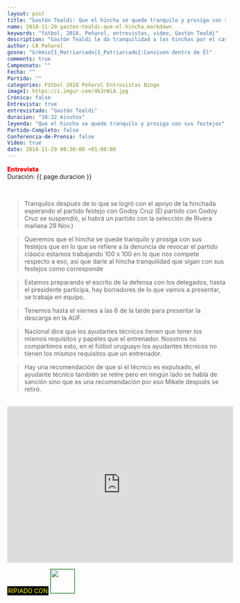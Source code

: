 ```yaml
---
layout: post
title: "Gastón Tealdi: Que el hincha se quede tranquilo y prosiga con sus festejos"
name: 2018-11-29-gaston-tealdi-que-el-hincha.markdown
keywords: "fútbol, 2018, Peñarol, entrevistas, video, Gastón Tealdi"
description: "Gastón Tealdi le da tranquilidad a los hinchas por el caso de denuncia y pedido de revocación del partido con Nacional ya que momento se habla de sanción sino una recomendación de que el ayudante acompañe al técnico en caso de expulsión"
author: CA Peñarol
gosne: "Grêmio[1_Matriarcado|1_Patriarcado]:Conviven dentro de Êl"
comments: true
Campeonato: ""
Fecha: ""
Partido: ""
categories: Fútbol 2018 Peñarol Entrevistas Bingo
image1: https://i.imgur.com/4k3rWiA.jpg
Crónica: false
Entrevista: true
entrevistado: "Gastón Tealdi"
duracion: "10:32 minutos"
leyenda: "Que el hincha se quede tranquilo y prosiga con sus festejos"
Partido-Completo: false
Conferencia-de-Prensa: false
Video: true
date: 2018-11-29 00:30:00 +01:00:00
---
```


<span style="color:red;font-weight:900">Entrevista</span><br>
<span>Duración: {{ page.duracion }}</span><br>

<br>

<blockquote>
  Tranquilos después de lo que se logró con el apoyo de la hinchada esperando el partido festejo con Godoy Cruz (El partido con Godoy Cruz se suspendió, si habrá un partido con la selección de Rivera mañana 29 Nov.)
</blockquote>

<blockquote>
  Queremos que el hincha se quede tranquilo y prosiga con sus festejos que en lo que se refiere a la denuncia de revocar el partido clásico estamos trabajando 100 x 100 en lo que nos compete respecto a eso, así que darle al hincha tranquilidad que sigan con sus festejos como corresponde
</blockquote>

<blockquote>
  Estamos preparando el escrito de la defensa con los delegados, hasta el presidente participa, hay borradores de lo que vamos a presentar, se trabaja en equipo.
</blockquote>

<blockquote>
  Tenemos hasta el viernes a las 6 de la tarde para presentar la descarga en la AUF.
</blockquote>

<blockquote>
  Nacional dice que los ayudantes técnicos tienen que tener los mismos requisitos y papeles que el entrenador. Nosotros no compartimos esto, en el fútbol uruguayo los ayudantes técnicos no tienen los mismos requisitos que un entrenador.
</blockquote>

<blockquote>
  Hay una recomendación de que si el técnico es expulsado, el ayudante técnico también se retire pero en ningún lado se habla de sanción sino que es una recomendación por eso Mikele después se retiró.
</blockquote>

<br>

<iframe width="521" height="360" src="https://www.youtube.com/embed/H4mUQQI67Cw" frameborder="0" allow="accelerometer; autoplay; encrypted-media; gyroscope; picture-in-picture" allowfullscreen></iframe>

<br>

<span style="color:yellow;background:black;padding:2px;">RIPIADO CON</span> <a href="http://ffmpeg.org"><img src="{{ site.url }}/images/ffmpeg.png" width="55px" style="border:1px solid green;"></a>
